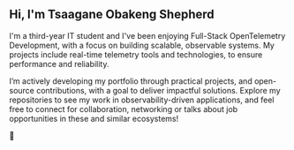 ## Hi, I'm Tsaagane Obakeng Shepherd

I'm a third-year IT student and I've been enjoying Full-Stack OpenTelemetry Development, with a focus on building scalable, observable systems. My projects include real-time telemetry tools and technologies, to ensure performance and reliability.

I’m actively developing my portfolio through practical projects, and open-source contributions, with a goal to deliver impactful solutions. Explore my repositories to see my work in observability-driven applications, and feel free to connect for collaboration, networking or talks about job opportunities in these and similar ecosystems!

🙂
